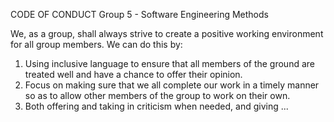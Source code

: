 CODE OF CONDUCT
Group 5 - Software Engineering Methods

We, as a group, shall always strive to create a positive working environment for all group members. We can do this by:
1. Using inclusive language to ensure that all members of the ground are treated well and have a chance to offer their opinion.
2. Focus on making sure that we all complete our work in a timely manner so as to allow other members of the group to work on their own.
3. Both offering and taking in criticism when needed, and giving ...